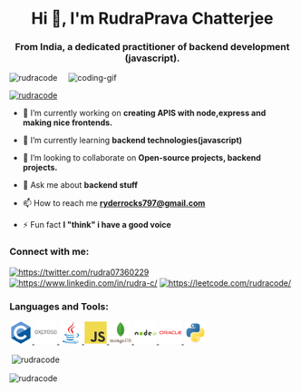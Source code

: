 <h1 align="center">Hi 👋, I'm RudraPrava Chatterjee</h1>
<h3 align="center">From India, a dedicated practitioner of backend development (javascript).</h3>
<img align="right" alt="coding-gif" width="400" src="https://i.pinimg.com/originals/f1/e7/34/f1e734f9cade86fe737a9aa404ad5677.gif">

<p align="left"> <img src="https://komarev.com/ghpvc/?username=rudracode&label=Profile%20views&color=0e75b6&style=flat" alt="rudracode" /> </p>

<p align="left"> <a href="https://github.com/ryo-ma/github-profile-trophy"><img src="https://github-profile-trophy.vercel.app/?username=rudracode" alt="rudracode" /></a> </p>

- 🔭 I’m currently working on **creating APIS with node,express and making nice frontends.**

- 🌱 I’m currently learning **backend technologies(javascript)**

- 👯 I’m looking to collaborate on **Open-source projects, backend projects.**

- 💬 Ask me about **backend stuff**

- 📫 How to reach me **ryderrocks797@gmail.com**

- ⚡ Fun fact **I "think" i have a good voice**

<h3 align="left">Connect with me:</h3>
<p align="left">
<a href="https://twitter.com/https://twitter.com/rudra07360229" target="blank"><img align="center" src="https://raw.githubusercontent.com/rahuldkjain/github-profile-readme-generator/master/src/images/icons/Social/twitter.svg" alt="https://twitter.com/rudra07360229" height="30" width="40" /></a>
<a href="https://linkedin.com/in/https://www.linkedin.com/in/rudra-c/" target="blank"><img align="center" src="https://raw.githubusercontent.com/rahuldkjain/github-profile-readme-generator/master/src/images/icons/Social/linked-in-alt.svg" alt="https://www.linkedin.com/in/rudra-c/" height="30" width="40" /></a>
<a href="https://www.leetcode.com/https://leetcode.com/rudracode/" target="blank"><img align="center" src="https://raw.githubusercontent.com/rahuldkjain/github-profile-readme-generator/master/src/images/icons/Social/leet-code.svg" alt="https://leetcode.com/rudracode/" height="30" width="40" /></a>
</p>

<h3 align="left">Languages and Tools:</h3>
<p align="left"> <a href="https://www.cprogramming.com/" target="_blank" rel="noreferrer"> <img src="https://raw.githubusercontent.com/devicons/devicon/master/icons/c/c-original.svg" alt="c" width="40" height="40"/> </a> <a href="https://expressjs.com" target="_blank" rel="noreferrer"> <img src="https://raw.githubusercontent.com/devicons/devicon/master/icons/express/express-original-wordmark.svg" alt="express" width="40" height="40"/> </a> <a href="https://www.java.com" target="_blank" rel="noreferrer"> <img src="https://raw.githubusercontent.com/devicons/devicon/master/icons/java/java-original.svg" alt="java" width="40" height="40"/> </a> <a href="https://developer.mozilla.org/en-US/docs/Web/JavaScript" target="_blank" rel="noreferrer"> <img src="https://raw.githubusercontent.com/devicons/devicon/master/icons/javascript/javascript-original.svg" alt="javascript" width="40" height="40"/> </a> <a href="https://www.mongodb.com/" target="_blank" rel="noreferrer"> <img src="https://raw.githubusercontent.com/devicons/devicon/master/icons/mongodb/mongodb-original-wordmark.svg" alt="mongodb" width="40" height="40"/> </a> <a href="https://nodejs.org" target="_blank" rel="noreferrer"> <img src="https://raw.githubusercontent.com/devicons/devicon/master/icons/nodejs/nodejs-original-wordmark.svg" alt="nodejs" width="40" height="40"/> </a> <a href="https://www.oracle.com/" target="_blank" rel="noreferrer"> <img src="https://raw.githubusercontent.com/devicons/devicon/master/icons/oracle/oracle-original.svg" alt="oracle" width="40" height="40"/> </a> <a href="https://www.python.org" target="_blank" rel="noreferrer"> <img src="https://raw.githubusercontent.com/devicons/devicon/master/icons/python/python-original.svg" alt="python" width="40" height="40"/> </a> </p>

<p>&nbsp;<img align="center" src="https://github-readme-stats.vercel.app/api?username=rudracode&show_icons=true&locale=en" alt="rudracode" /></p>

<p><img align="center" src="https://github-readme-streak-stats.herokuapp.com/?user=rudracode&" alt="rudracode" /></p>
